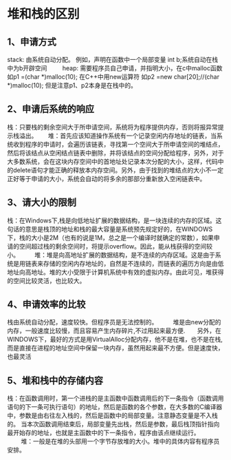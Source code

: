 # 堆和栈的区别

## 1、申请方式

stack:
由系统自动分配。 例如，声明在函数中一个局部变量 int b;系统自动在栈中为b开辟空间 　　
heap:
需要程序员自己申请，并指明大小，在c中malloc函数
如p1 =(char *)malloc(10);
在C++中用new运算符
如p2 =new char[20];//(char *)malloc(10);
但是注意p1、p2本身是在栈中的。

## 2、申请后系统的响应

栈：只要栈的剩余空间大于所申请空间，系统将为程序提供内存，否则将报异常提示栈溢出。　　
堆：首先应该知道操作系统有一个记录空闲内存地址的链表，当系统收到程序的申请时，会遍历该链表，寻找第一个空间大于所申请空间的堆结点，然后将该结点从空闲结点链表中删除，并将该结点的空间分配给程序，另外，对于大多数系统，会在这块内存空间中的首地址处记录本次分配的大小，这样，代码中的delete语句才能正确的释放本内存空间。另外，由于找到的堆结点的大小不一定正好等于申请的大小，系统会自动的将多余的那部分重新放入空闲链表中。

## 3、请大小的限制

栈：在Windows下,栈是向低地址扩展的数据结构，是一块连续的内存的区域。这句话的意思是栈顶的地址和栈的最大容量是系统预先规定好的，在WINDOWS下，栈的大小是2M（也有的说是1M，总之是一个编译时就确定的常数），如果申请的空间超过栈的剩余空间时，将提示overflow。因此，能从栈获得的空间较小。 　　
堆：堆是向高地址扩展的数据结构，是不连续的内存区域。这是由于系统是用链表来存储的空闲内存地址的，自然是不连续的，而链表的遍历方向是由低地址向高地址。堆的大小受限于计算机系统中有效的虚拟内存。由此可见，堆获得的空间比较灵活，也比较大。

## 4、申请效率的比较

栈由系统自动分配，速度较快。但程序员是无法控制的。 　　
堆是由new分配的内存，一般速度比较慢，而且容易产生内存碎片,不过用起来最方便.　　另外，在WINDOWS下，最好的方式是用VirtualAlloc分配内存，他不是在堆，也不是在栈,而是直接在进程的地址空间中保留一块内存，虽然用起来最不方便。但是速度快，也最灵活

## 5、堆和栈中的存储内容

栈：在函数调用时，第一个进栈的是主函数中函数调用后的下一条指令（函数调用语句的下一条可执行语句）的地址，然后是函数的各个参数，在大多数的C编译器中，参数是由右往左入栈的，然后是函数中的局部变量。注意静态变量是不入栈的。
当本次函数调用结束后，局部变量先出栈，然后是参数，最后栈顶指针指向最开始存的地址，也就是主函数中的下一条指令，程序由该点继续运行。 　　
堆：一般是在堆的头部用一个字节存放堆的大小。堆中的具体内容有程序员安排。